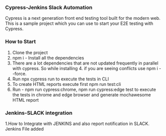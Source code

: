 ### Cypress-Jenkins Slack Automation
Cypress is a next generation front end testing tool built for the modern web. This is a sample project which you can use to start your E2E testing with Cypress.

### How to Start
1. Clone the project
2. npm i - Install all the dependencies
3. There are a lot dependencies that are not updated frequently in parallel with cypress. So while installing 4. if you are seeing conflicts use npm i --force.
5. Run npx cypress run to execute the tests in CLI
6. To create HTML reports execute first npm run test:cli
7. Run - npm run cypress:chrome, npm run cypress:edge test to execute the tests in chrome and edge browser and generate mochawesome HTML report

### Jenkins-SLACK integration
1.How to Integrate with JENKINS and also report notification in SLACK. Jenkins File added

